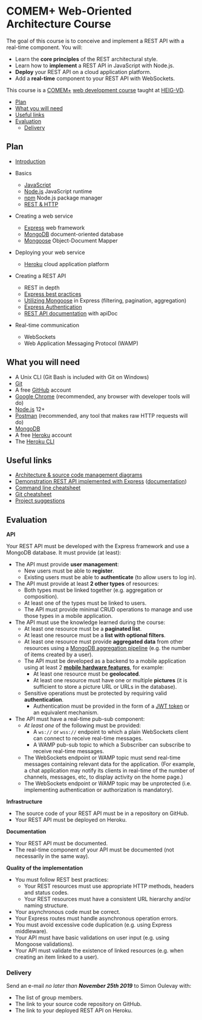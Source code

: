 # COMEM+ Web-Oriented Architecture Course

The goal of this course is to conceive and implement a REST API with a real-time
component. You will:

* Learn the **core principles** of the REST architectural style.
* Learn how to **implement** a REST API in JavaScript with Node.js.
* **Deploy** your REST API on a cloud application platform.
* Add a **real-time** component to your REST API with WebSockets.

This course is a [COMEM+][comem] [web development course][comem-webdev] taught at [HEIG-VD][heig].

<!-- START doctoc generated TOC please keep comment here to allow auto update -->
<!-- DON'T EDIT THIS SECTION, INSTEAD RE-RUN doctoc TO UPDATE -->


- [Plan](#plan)
- [What you will need](#what-you-will-need)
- [Useful links](#useful-links)
- [Evaluation](#evaluation)
  - [Delivery](#delivery)

<!-- END doctoc generated TOC please keep comment here to allow auto update -->



## Plan

* [Introduction](https://mediacomem.github.io/comem-archioweb/2019-2020/subjects/webserv-course?home=MediaComem%2Fcomem-webserv%23readme)

* Basics
  * [JavaScript](https://mediacomem.github.io/comem-archioweb/2019-2020/subjects/js?home=MediaComem%2Fcomem-webserv%23readme)
  * [Node.js](https://mediacomem.github.io/comem-archioweb/2019-2020/subjects/node?home=MediaComem%2Fcomem-webserv%23readme) JavaScript runtime
  * [npm](https://mediacomem.github.io/comem-archioweb/2019-2020/subjects/npm?home=MediaComem%2Fcomem-webserv%23readme) Node.js package manager
  * [REST & HTTP](https://mediacomem.github.io/comem-archioweb/2019-2020/subjects/rest?home=MediaComem%2Fcomem-webserv%23readme)

* Creating a web service
  * [Express](https://mediacomem.github.io/comem-archioweb/2019-2020/subjects/express?home=MediaComem%2Fcomem-webserv%23readme) web framework
  * [MongoDB](https://mediacomem.github.io/comem-archioweb/2019-2020/subjects/mongodb?home=MediaComem%2Fcomem-webserv%23readme) document-oriented database
  * [Mongoose](https://mediacomem.github.io/comem-archioweb/2019-2020/subjects/mongoose?home=MediaComem%2Fcomem-webserv%23readme) Object-Document Mapper

* Deploying your web service
  * [Heroku](https://mediacomem.github.io/comem-archioweb/2019-2020/subjects/heroku?home=MediaComem%2Fcomem-webserv%23readme) cloud application platform

* Creating a REST API
  * REST in depth
  * [Express best practices](https://mediacomem.github.io/comem-archioweb/2019-2020/subjects/express-best-practices?home=MediaComem%2Fcomem-webserv%23readme)
  * [Utilizing Mongoose](https://mediacomem.github.io/comem-archioweb/2019-2020/subjects/express-mongoose?home=MediaComem%2Fcomem-webserv%23readme) in Express (filtering, pagination, aggregation)
  * [Express Authentication](https://mediacomem.github.io/comem-archioweb/2019-2020/subjects/express-auth?home=MediaComem%2Fcomem-webserv%23readme)
  * [REST API documentation](https://mediacomem.github.io/comem-archioweb/2019-2020/subjects/apidoc?home=MediaComem%2Fcomem-webserv%23readme) with apiDoc

* Real-time communication
  * WebSockets
  * Web Application Messaging Protocol (WAMP)



## What you will need

* A Unix CLI (Git Bash is included with Git on Windows)
* [Git][git-downloads]
* A free [GitHub][github] account
* [Google Chrome][chrome] (recommended, any browser with developer tools will do)
* [Node.js][node] 12+
* [Postman][postman] (recommended, any tool that makes raw HTTP requests will do)
* [MongoDB][mongodb]
* A free [Heroku][heroku] account
* The [Heroku CLI][heroku-cli]



## Useful links

* [Architecture & source code management diagrams][diagrams]
* [Demonstration REST API implemented with Express][demo-api] ([documentation][demo-api-doc])
* [Command line cheatsheet][cli-cheatsheet]
* [Git cheatsheet][git-cheatsheet]
* [Project suggestions](PROJECTS.md)



## Evaluation

**API**

Your REST API must be developed with the Express framework and use a MongoDB database.
It must provide (at least):

* The API must provide **user management**:
  * New users must be able to **register**.
  * Existing users must be able to **authenticate** (to allow users to log in).
* The API must provide at least **2 other types** of resources:
  * Both types must be linked together (e.g. aggregation or composition).
  * At least one of the types must be linked to users.
  * The API must provide minimal CRUD operations to manage and use those types in a mobile application.
* The API must use the knowledge learned during the course:
  * At least one resource must be a **paginated list**.
  * At least one resource must be a **list with optional filters**.
  * At least one resource must provide **aggregated data** from other resources using a [MongoDB aggregation pipeline][mongodb-aggregation]
    (e.g. the number of items created by a user).
  * The API must be developed as a backend to a mobile application
    using at least 2 [**mobile hardware features**][cordova-plugins], for example:
    * At least one resource must be **geolocated**.
    * At least one resource must have one or multiple **pictures**
      (it is sufficient to store a picture URL or URLs in the database).
  * Sensitive operations must be protected by requiring valid **authentication**.
    * Authentication must be provided in the form of a [JWT token][jwt] or an equivalent mechanism.
* The API must have a real-time pub-sub component:
  * *At least one* of the following must be provided:
    * A `ws://` or `wss://` endpoint to which a plain WebSockets client can connect to receive real-time messages.
    * A WAMP pub-sub topic to which a Subscriber can subscribe to receive real-time messages.
  * The WebSockets endpoint or WAMP topic must send real-time messages containing relevant data for the application.
    (For example, a chat application may notify its clients in real-time of the number of channels, messages, etc, to display activity on the home page.)
  * The WebSockets endpoint or WAMP topic may be unprotected (i.e. implementing authentication or authorization is mandatory).

**Infrastructure**

* The source code of your REST API must be in a repository on GitHub.
* Your REST API must be deployed on Heroku.

**Documentation**

* Your REST API must be documented.
* The real-time component of your API must be documented (not necessarily in the same way).

**Quality of the implementation**

* You must follow REST best practices:
  * Your REST resources must use appropriate HTTP methods, headers and status codes.
  * Your REST resources must have a consistent URL hierarchy and/or naming structure.
* Your asynchronous code must be correct.
* Your Express routes must handle asynchronous operation errors.
* You must avoid excessive code duplication (e.g. using Express middleware).
* Your API must have basic validations on user input (e.g. using Mongoose validations).
* Your API must validate the existence of linked resources (e.g. when creating an item linked to a user).



### Delivery

Send an e-mail *no later than __November 25th 2019__* to Simon Oulevay with:

* The list of group members.
* The link to your source code repository on GitHub.
* The link to your deployed REST API on Heroku.



[chrome]: https://www.google.com/chrome/
[cli-cheatsheet]: https://github.com/MediaComem/comem-webdev/blob/master/CLI-CHEATSHEET.md
[comem]: http://www.heig-vd.ch/comem
[comem-webdev]: https://github.com/MediaComem/comem-webdev
[cordova-plugins]: https://cordova.apache.org/docs/en/latest/#plugin-apis
[demo-api]: https://github.com/MediaComem/comem-webdev-express-rest-demo
[demo-api-doc]: https://mediacomem.github.io/comem-webdev-express-rest-demo/
[diagrams]: diagrams.pdf
[git-cheatsheet]: https://github.com/MediaComem/comem-webdev/blob/master/GIT-CHEATSHEET.md
[git-downloads]: https://git-scm.com/downloads
[github]: https://github.com
[heroku]: https://www.heroku.com/home
[heroku-cli]: https://devcenter.heroku.com/articles/heroku-cli
[heig]: http://www.heig-vd.ch
[jwt]: https://jwt.io/
[mongodb]: https://www.mongodb.com
[mongodb-aggregation]: https://docs.mongodb.com/manual/core/aggregation-pipeline/
[node]: https://nodejs.org/
[postman]: https://www.getpostman.com
